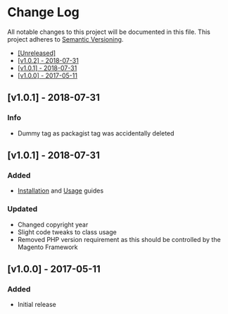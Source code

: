 # Change Log

All notable changes to this project will be documented in this file.
This project adheres to [Semantic Versioning](http://semver.org/).

 * [\[Unreleased\]](#unreleased)
 * [\[v1.0.2\] - 2018-07-31](#v102---2018-07-31)
 * [\[v1.0.1\] - 2018-07-31](#v101---2018-07-31)
 * [\[v1.0.0\] - 2017-05-11](#v100---2017-05-11)

## [v1.0.1] - 2018-07-31

### Info

 - Dummy tag as packagist tag was accidentally deleted
 

## [v1.0.1] - 2018-07-31

### Added

 - [Installation](./Guides/INSTALLATION.md) and [Usage](./Guides/USAGE.md) guides
 
### Updated

 - Changed copyright year
 - Slight code tweaks to class usage
 - Removed PHP version requirement as this should be controlled by the Magento Framework
 

## [v1.0.0] - 2017-05-11

### Added

 - Initial release
